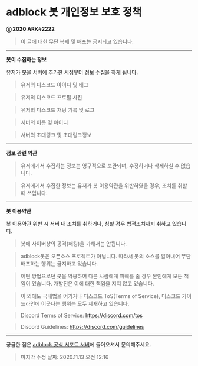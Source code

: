 # **adblock 봇 개인정보 보호 정책**

**ⓒ 2020 ARK#2222**
> 이 글에 대한 무단 복제 및 배포는 금지되고 있습니다.
****

**봇이 수집하는 정보**

유저가 봇을 서버에 추가한 시점부터 정보 수집을 하게 됩니다.

> 유저의 디스코드 아이디 및 태그

> 유저의 디스코드 프로필 사진

> 유저의 디스코드 채팅 기록 및 로그

> 서버의 이름 및 아이디

> 서버의 초대링크 및 초대링크정보
****

**정보 관련 약관**

> 유저에게서 수집하는 정보는 영구적으로 보관되며, 수정하거나 삭제하실 수 없습니다.

> 유저에게서 수집한 정보는 유저가 봇 이용약관을 위반하였을 경우, 조치를 취할 때 쓰입니다.
****

**봇 이용약관**

봇 이용약관 위반 시 서버 내 조치를 취하거나, 심할 경우 법적조치까지 취하고 있습니다.

> 봇에 사이버상의 공격(해킹)을 가해서는 안됩니다.

> adblock봇은 오픈소스 프로젝트가 아닙니다. 따라서 봇의 소스를 알아내어 무단 배포하는 행위는 금지하고 있습니다.

> 어떤 방법으로던 봇을 악용하여 다른 사람에게 피해를 줄 경우 본인에게 모든 책임이 있습니다. 개발진은 이에 대한 책임을 지지 않고 있습니다.

> 이 외에도 국내법을 어기거나 디스코드 ToS(Terms of Service), 디스코드 가이드라인에 어긋나는 행위는 모두 제재하고 있습니다.

> Discord Terms of Service: https://discord.com/tos 

> Discord Guidelines: https://discord.com/guidelines
****

궁금한 점은 [adblock 공식 서포트 서버](https://discord.gg/python-is-great)에 들어오셔서 문의해주세요. 

> 마지막 수정 날짜: 2020.11.13 오전 12:16
